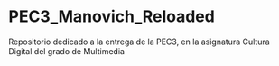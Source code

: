 # PEC3_Manovich_Reloaded
Repositorio dedicado a la entrega de la PEC3, en la asignatura Cultura Digital del grado de Multimedia
